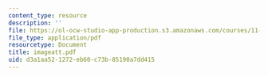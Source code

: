 ```yaml
---
content_type: resource
description: ''
file: https://ol-ocw-studio-app-production.s3.amazonaws.com/courses/11-001j-introduction-to-urban-design-and-development-spring-2006/d3a1aa521272eb60c73b85190a7dd415_imageatt.pdf
file_type: application/pdf
resourcetype: Document
title: imageatt.pdf
uid: d3a1aa52-1272-eb60-c73b-85190a7dd415
---
```


